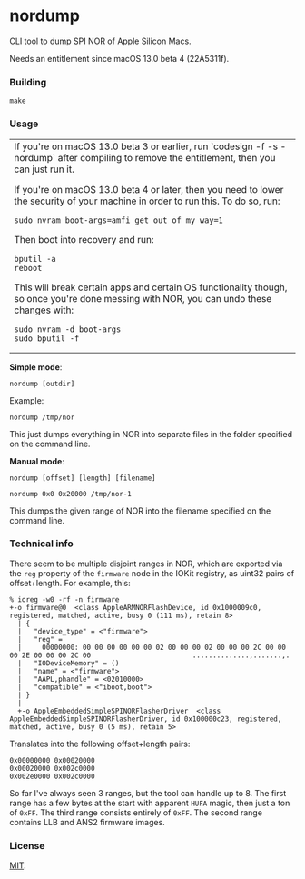 # nordump

CLI tool to dump SPI NOR of Apple Silicon Macs.

Needs an entitlement since macOS 13.0 beta 4 (22A5311f).

### Building

```
make
```

### Usage

<table><tr><td>
If you're on macOS 13.0 beta 3 or earlier, run `codesign -f -s - nordump` after compiling to remove the entitlement, then you can just run it.

If you're on macOS 13.0 beta 4 or later, then you need to lower the security of your machine in order to run this. To do so, run:

```
sudo nvram boot-args=amfi_get_out_of_my_way=1
```

Then boot into recovery and run:

```
bputil -a
reboot
```

This will break certain apps and certain OS functionality though, so once you're done messing with NOR, you can undo these changes with:

```
sudo nvram -d boot-args
sudo bputil -f
```
</td></tr></table>

**Simple mode**:

```
nordump [outdir]
```

Example:

```
nordump /tmp/nor
```

This just dumps everything in NOR into separate files in the folder specified on the command line.

**Manual mode**:

```
nordump [offset] [length] [filename]
```

```
nordump 0x0 0x20000 /tmp/nor-1
```

This dumps the given range of NOR into the filename specified on the command line.

### Technical info

There seem to be multiple disjoint ranges in NOR, which are exported via the `reg` property of the `firmware` node in the IOKit registry, as uint32 pairs of offset+length. For example, this:

```
% ioreg -w0 -rf -n firmware
+-o firmware@0  <class AppleARMNORFlashDevice, id 0x1000009c0, registered, matched, active, busy 0 (111 ms), retain 8>
  | {
  |   "device_type" = <"firmware">
  |   "reg" =
  |     00000000: 00 00 00 00 00 00 02 00 00 00 02 00 00 00 2C 00 00 00 2E 00 00 00 2C 00                         ..............,.......,.
  |   "IODeviceMemory" = ()
  |   "name" = <"firmware">
  |   "AAPL,phandle" = <02010000>
  |   "compatible" = <"iboot,boot">
  | }
  |
  +-o AppleEmbeddedSimpleSPINORFlasherDriver  <class AppleEmbeddedSimpleSPINORFlasherDriver, id 0x100000c23, registered, matched, active, busy 0 (5 ms), retain 5>
```

Translates into the following offset+length pairs:

```
0x00000000 0x00020000
0x00020000 0x002c0000
0x002e0000 0x002c0000
```

So far I've always seen 3 ranges, but the tool can handle up to 8. The first range has a few bytes at the start with apparent `HUFA` magic, then just a ton of `0xFF`. The third range consists entirely of `0xFF`. The second range contains LLB and ANS2 firmware images.

### License

[MIT](https://github.com/Siguza/nordump/blob/master/LICENSE).
